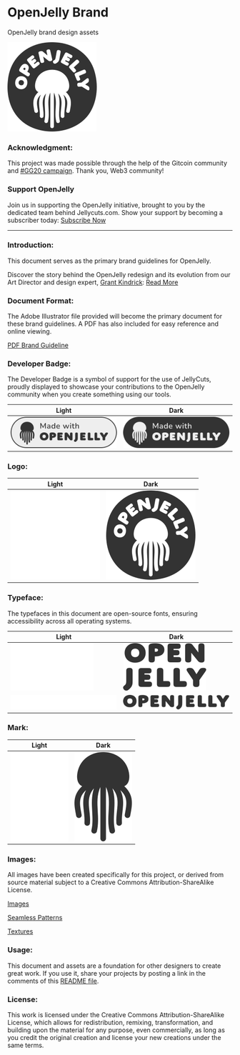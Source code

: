 # OpenJelly Brand
OpenJelly brand design assets

![OpenJelly Logo](https://raw.githubusercontent.com/OpenJelly/Brand/main/Logo/oj-logo-333.svg)

### Acknowledgment:
This project was made possible through the help of the Gitcoin community and [#GG20 campaign](https://explorer.gitcoin.co/#/round/42161/27/51). Thank you, Web3 community!

### Support OpenJelly

Join us in supporting the OpenJelly initiative, brought to you by the dedicated team behind Jellycuts.com. Show your support by becoming a subscriber today: [Subscribe Now](https://openjelly.link/support-basic)

---

### Introduction:
This document serves as the primary brand guidelines for OpenJelly. 

Discover the story behind the OpenJelly redesign and its evolution from our Art Director and design expert, [Grant Kindrick](https://github.com/gkindrick): [Read More](https://www.jellycuts.com/2024/07/openjellys-brand-is-born/)

### Document Format:
The Adobe Illustrator file provided will become the primary document for these brand guidelines. A PDF has also included for easy reference and online viewing.

[PDF Brand Guideline](https://github.com/OpenJelly/Brand/blob/main/openjelly-brand-guide.pdf?raw=true)

### Developer Badge:
The Developer Badge is a symbol of support for the use of JellyCuts, proudly displayed to showcase your contributions to the OpenJelly community when you create something using our tools.

| Light                                                                                   | Dark                                                                                   |
|-----------------------------------------------------------------------------------------|----------------------------------------------------------------------------------------|
| ![Light Badge](https://github.com/OpenJelly/Brand/blob/main/Miscellaneous/oj-made-with-light.svg?raw=true) | ![Dark Badge](https://github.com/OpenJelly/Brand/blob/main/Miscellaneous/oj-made-with-dark.svg?raw=true) |

### Logo:

| Light                                                                                   | Dark                                                                                   |
|-----------------------------------------------------------------------------------------|----------------------------------------------------------------------------------------|
| ![OpenJelly Logo](https://raw.githubusercontent.com/OpenJelly/Brand/main/Logo/oj-logo-fff.svg) | ![OpenJelly Logo](https://raw.githubusercontent.com/OpenJelly/Brand/main/Logo/oj-logo-333.svg) |



### Typeface:
The typefaces in this document are open-source fonts, ensuring accessibility across all operating systems.

| Light                                                                                   | Dark                                                                                   |
|-----------------------------------------------------------------------------------------|----------------------------------------------------------------------------------------|
| ![Light](https://github.com/OpenJelly/Brand/blob/main/Logotype/oj-logotype-fff.svg) | ![Dark](https://raw.githubusercontent.com/OpenJelly/Brand/main/Logotype/oj-logotype-333.svg) |
| ![White Horizontal](https://raw.githubusercontent.com/OpenJelly/Brand/main/Logotype/oj-logotype-horizontal-fff.svg) | ![Dark Horizontal](https://raw.githubusercontent.com/OpenJelly/Brand/main/Logotype/oj-logotype-horizontal-333.svg) |

### Mark:

| Light                                                                                   | Dark                                                                                   |
|-----------------------------------------------------------------------------------------|----------------------------------------------------------------------------------------|
| ![Light Mark](https://raw.githubusercontent.com/OpenJelly/Brand/main/Mark/oj-mark-fff.svg) | ![Dark Mark](https://raw.githubusercontent.com/OpenJelly/Brand/main/Mark/oj-mark-333.svg) |



### Images:
All images have been created specifically for this project, or derived from source material subject to a Creative Commons Attribution-ShareAlike License.

[Images](https://github.com/OpenJelly/Brand/tree/main/Images)

[Seamless Patterns](https://github.com/OpenJelly/Brand/tree/main/Seamless%20Patterns)

[Textures](https://github.com/OpenJelly/Brand/tree/main/Textures)


### Usage:
This document and assets are a foundation for other designers to create great work. If you use it, share your projects by posting a link in the comments of this [README file](https://github.com/OpenJelly/Brand/edit/main/README.md).

### License:
This work is licensed under the Creative Commons Attribution-ShareAlike License, which allows for redistribution, remixing, transformation, and building upon the material for any purpose, even commercially, as long as you credit the original creation and license your new creations under the same terms.
